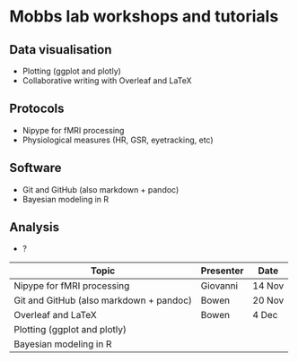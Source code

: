 # Mobbs lab workshops and tutorials
## Data visualisation
- Plotting (ggplot and plotly)
- Collaborative writing with Overleaf and LaTeX

## Protocols
- Nipype for fMRI processing
- Physiological measures (HR, GSR, eyetracking, etc)

## Software
- Git and GitHub (also markdown + pandoc)
- Bayesian modeling in R

## Analysis
- ?

| Topic | Presenter | Date |
| - | - | - |
| Nipype for fMRI processing | Giovanni | 14 Nov |
| Git and GitHub (also markdown + pandoc) | Bowen | 20 Nov |
| Overleaf and LaTeX | Bowen | 4 Dec |
| Plotting (ggplot and plotly) |  |  |
| Bayesian modeling in R |  |  |

